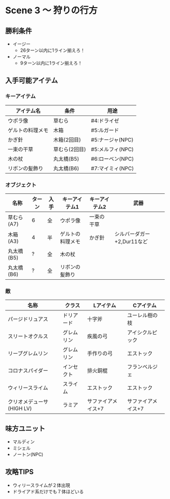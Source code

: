 # Scene 3 ～ 狩りの行方

## 勝利条件 

- イージー
  - 26ターン以内に1ライン揃えろ！
- ノーマル
  - 9ターン以内に1ライン揃えろ！

## 入手可能アイテム 

### キーアイテム

|アイテム名|条件|用途|
|---|---|---|
|ウポラ像|草むら|#4:ドライゼ|
|ゲルトの料理メモ|木箱|#5:ルガード|
|かぎ針|木箱(2回目)|#5:ナージャ(NPC)|
|一束の干草|草むら(2回目)|#5:メルフィ(NPC)|
|木の杖|丸太橋(B5)|#6:ローベン(NPC)|
|リボンの髪飾り|丸太橋(B6)|#7:マイミィ(NPC)|

### オブジェクト

|名称|ターン|入手|キーアイテム1|キーアイテム2|武器|
|---|---|---|---|---|---|
|草むら(A7)|6|全|ウポラ像|一束の干草||
|木箱(A3)|4|半|ゲルトの料理メモ|かぎ針|シルバーダガー+2,Dur11など|
|丸太橋(B5)|?|全|木の杖|||
|丸太橋(B6)|?|全|リボンの髪飾り|||

### 敵

|名称|クラス|Lアイテム|Cアイテム|
|---|---|---|---|
|パージドリュアス|ドリアード|十字斧|ユーレル樹の枝|
|スリートオクルス|グレムリン|疾風の弓|アイシクルピック|
|リープグレムリン|グレムリン|手作りの弓|エストック|
|コロナスパイダー|インセクト|排火銅棍|フランベルジェ|
|ウィリースライム|スライム|エストック|エストック|
|クリオメデューサ(HIGH LV)|ラミア|サファイアメイス+7|サファイアメイス+7|

## 味方ユニット 

- マルディン
- ミシェル
- ノートン(NPC)

## 攻略TIPS 

- ウィリースライムが２体出現
- ドライアド系だけでも７体ほどいる

